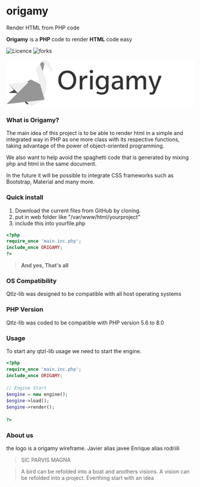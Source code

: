 # origamy
Render HTML from PHP code

**Origamy** is a **PHP** code to render **HTML** code easy

![Licence](https://img.shields.io/github/license/iquetzalcoatl/qtzl-lib)
![forks](https://img.shields.io/github/forks/iquetzalcoatl/qtzl-lib)

<img src="https://raw.githubusercontent.com/javier2907/javier2907/main/OrgamyBanner.png" alt="Orgamy" style="max-width:100%;" width="600">

### What is Origamy?

The main idea of ​​this project is to be able to render html in a simple and integrated way in PHP as one more class with its respective functions, taking advantage of the power of object-oriented programming.

We also want to help avoid the spaghetti code that is generated by mixing php and html in the same document.

In the future it will be possible to integrate CSS frameworks such as Bootstrap, Material and many more.

### Quick install
<ol>
<li> Download the current files from GitHub by cloning.</li>
<li> put in web folder like "/var/www/html/yourproject"</li>
<li> include this into yourfile.php</li>
</ol>


```php
<?php
require_once 'main.inc.php';
include_once ORIGAMY;
?>
```
> <b>And yes, That's all</b>

### OS Compatibility

Qtlz-lib was designed to be compatible with all host operating systems

### PHP Version

Qtlz-lib was coded to be compatible with PHP version 5.6 to 8.0

### Usage

To start any qtzl-lib usage we need to start the engine.

```php
<?php
require_once 'main.inc.php';
include_once ORIGAMY;

// Engine Start
$engine = new engine();
$engine->load();
$engine->render();

?>
```

### About us

the logo is a origamy wireframe.
Javier alias javee
Enrique alias rodriili
>SIC PARVIS MAGNA

>A bird can be refolded into a boat and anothers visions.
A vision can be refolded into a project.
Everthing start with an idea